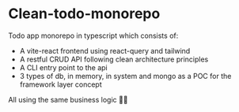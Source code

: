 # Clean-todo-monorepo

Todo app monorepo in typescript which consists of:

- A vite-react frontend using react-query and tailwind
- A restful CRUD API following clean architecture principles
- A CLI entry point to the api
- 3 types of db, in memory, in system and mongo as a POC for the framework layer concept

All using the same business logic 🚀🚀
